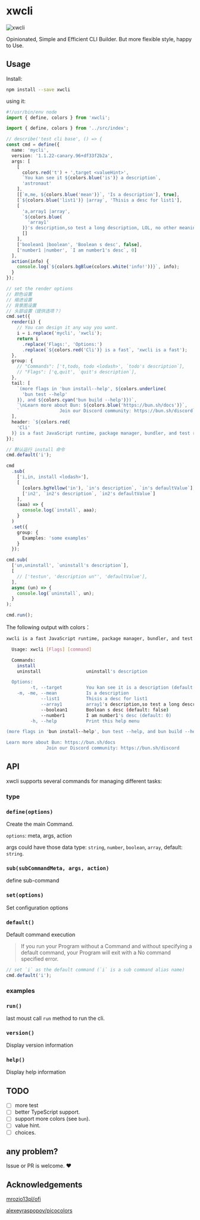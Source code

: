 # xwcli

![xwcli](./xwcli.svg)

Opinionated, Simple and Efficient CLI Builder. But more flexible style, happy to Use.

## Usage

Install:

```sh
npm install --save xwcli
```

using it:

```ts
#!/usr/bin/env node
import { define, colors } from 'xwcli';

import { define, colors } from '../src/index';

// describe('test cli base', () => {
const cmd = define({
  name: 'mycli',
  version: '1.1.22-canary.96+df33f2b2a',
  args: [
    [
      colors.red('t') + ',target <valueHint>',
      `You kan see it ${colors.blue('is')} a description`,
      'astronaut'
    ],
    [[`m,me, ${colors.blue('mean')}`, 'Is a description'], true],
    [`${colors.blue('list1')} |array`, 'Thisis a desc for list1'],
    [
      'a,array1 |array',
      `${colors.blue(
        'array1'
      )}'s description,so test a long description, LOL, no other meaning`,
      []
    ],
    ['boolean1 |boolean', 'Boolean s desc', false],
    ['number1 |number', `I am number1's desc`, 0]
  ],
  action(info) {
    console.log(`${colors.bgBlue(colors.white('info!'))}`, info);
  }
});

// set the render options
// 颜色设置
// 缩进设置
// 背景图设置
// 头部设置（提供选项？）
cmd.set({
  render(i) {
    // You can design it any way you want.
    i = i.replace('mycli', 'xwcli');
    return i
      .replace('Flags:', 'Options:')
      .replace(`${colors.red('Cli')} is a fast`, 'xwcli is a fast');
  },
  group: {
    // "Commands": ['t,todo, todo <lodash>', `todo's description`],
    // "Flags": ['q,quit', `quit's description`],
  },
  tail: [
    `(more flags in 'bun install--help', ${colors.underline(
      'bun test --help'
    )}, and ${colors.cyan('bun build --help')})`,
    `\nLearn more about Bun: ${colors.blue('https://bun.sh/docs')}`,
    `               Join our Discord community: https://bun.sh/discord`
  ],
  header: `${colors.red(
    'Cli'
  )} is a fast JavaScript runtime, package manager, bundler, and test runner.`
});

// 默认运行 install 命令
cmd.default('i');

cmd
  .sub(
    ['i,in, install <lodash>'],
    [
      [colors.bgYellow('in'), `in's description`, `in's defaultValue`],
      ['in2', `in2's description`, `in2's defaultValue`]
    ],
    (aaa) => {
      console.log(`install`, aaa);
    }
  )
  .set({
    group: {
      Examples: 'some examples'
    }
  });

cmd.sub(
  ['un,uninstall', `uninstall's description`],
  [
    // ['testun', 'description un"', 'defaultValue'],
  ],
  async (un) => {
    console.log(`uninstall`, un);
  }
);

cmd.run();
```

The following output with colors：

```sh
xwcli is a fast JavaScript runtime, package manager, bundler, and test runner.

  Usage: xwcli [Flags] [command]

  Commands:
    install
    uninstall                 uninstall's description

  Options:
         -t, --target         You kan see it is a description (default: "astronaut")
    -m, -me, --mean           Is a description
             --list1          Thisis a desc for list1
             --array1         array1's description,so test a long description, LOL, no other meaning (default: [])
             --boolean1       Boolean s desc (default: false)
             --number1        I am number1's desc (default: 0)
         -h, --help           Print this help menu

(more flags in 'bun install--help', bun test --help, and bun build --help)

Learn more about Bun: https://bun.sh/docs
               Join our Discord community: https://bun.sh/discord
```

## API

xwcli supports several commands for managing different tasks:

### type

### `define(options)`

Create the main Command.

`options`:
meta, args, action

args could have those data type: `string`, `number`, `boolean`, `array`, default: `string`.

### `sub(subCommandMeta, args, action)`

define sub-command

### `set(options)`

Set configuration options

### `default()`

Default command execution

> If you run your Program without a Command and without specifying a default command, your Program will exit with a No command specified error.

```ts
// set `i` as the default command (`i` is a sub command alias name)
cmd.default('i');
```

### examples

### `run()`

last moust call `run` method to run the cli.

### `version()`

Display version information

### `help()`

Display help information

## TODO

- [ ] more test
- [ ] better TypeScript support.
- [ ] support more colors (see `bun`).
- [ ] value hint.
- [ ] choices.

## any problem?

Issue or PR is welcome. ❤️

## Acknowledgements

[mrozio13pl/ofi](https://github.com/mrozio13pl/ofi)

[alexeyraspopov/picocolors](https://gitub.com/alexeyraspopov/picocolors)
